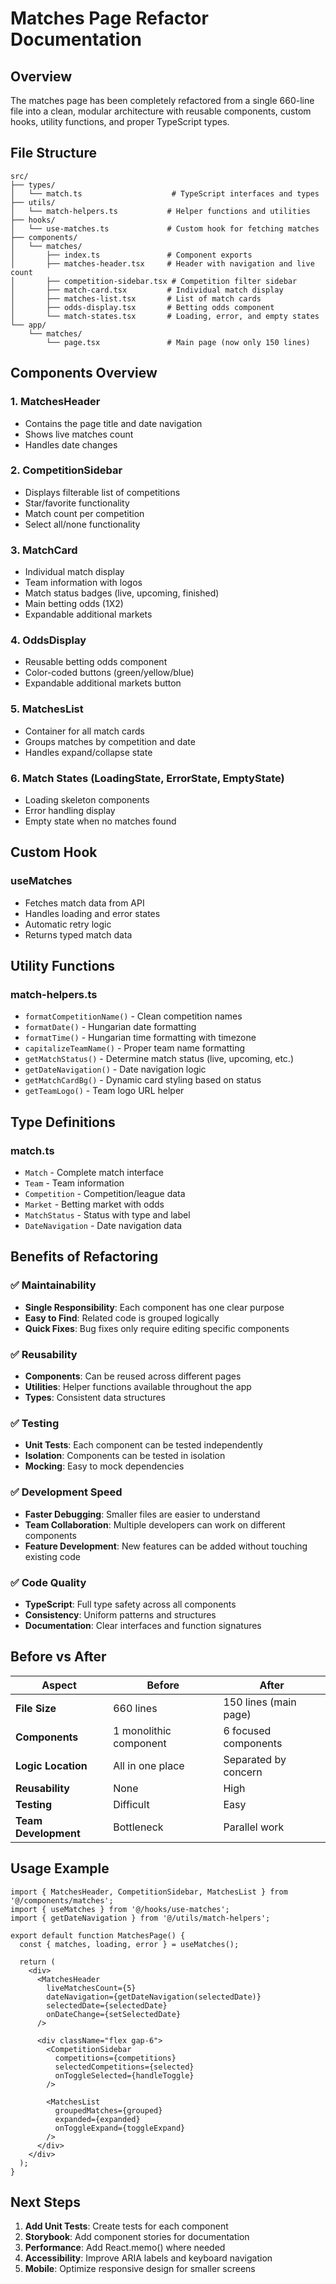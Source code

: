 # Matches Page Refactor Documentation

## Overview

The matches page has been completely refactored from a single 660-line file into a clean, modular architecture with reusable components, custom hooks, utility functions, and proper TypeScript types.

## File Structure

```
src/
├── types/
│   └── match.ts                    # TypeScript interfaces and types
├── utils/
│   └── match-helpers.ts           # Helper functions and utilities
├── hooks/
│   └── use-matches.ts             # Custom hook for fetching matches
├── components/
│   └── matches/
│       ├── index.ts               # Component exports
│       ├── matches-header.tsx     # Header with navigation and live count
│       ├── competition-sidebar.tsx # Competition filter sidebar
│       ├── match-card.tsx         # Individual match display
│       ├── matches-list.tsx       # List of match cards
│       ├── odds-display.tsx       # Betting odds component
│       └── match-states.tsx       # Loading, error, and empty states
└── app/
    └── matches/
        └── page.tsx               # Main page (now only 150 lines)
```

## Components Overview

### 1. **MatchesHeader**

- Contains the page title and date navigation
- Shows live matches count
- Handles date changes

### 2. **CompetitionSidebar**

- Displays filterable list of competitions
- Star/favorite functionality
- Match count per competition
- Select all/none functionality

### 3. **MatchCard**

- Individual match display
- Team information with logos
- Match status badges (live, upcoming, finished)
- Main betting odds (1X2)
- Expandable additional markets

### 4. **OddsDisplay**

- Reusable betting odds component
- Color-coded buttons (green/yellow/blue)
- Expandable additional markets button

### 5. **MatchesList**

- Container for all match cards
- Groups matches by competition and date
- Handles expand/collapse state

### 6. **Match States (LoadingState, ErrorState, EmptyState)**

- Loading skeleton components
- Error handling display
- Empty state when no matches found

## Custom Hook

### **useMatches**

- Fetches match data from API
- Handles loading and error states
- Automatic retry logic
- Returns typed match data

## Utility Functions

### **match-helpers.ts**

- `formatCompetitionName()` - Clean competition names
- `formatDate()` - Hungarian date formatting
- `formatTime()` - Hungarian time formatting with timezone
- `capitalizeTeamName()` - Proper team name formatting
- `getMatchStatus()` - Determine match status (live, upcoming, etc.)
- `getDateNavigation()` - Date navigation logic
- `getMatchCardBg()` - Dynamic card styling based on status
- `getTeamLogo()` - Team logo URL helper

## Type Definitions

### **match.ts**

- `Match` - Complete match interface
- `Team` - Team information
- `Competition` - Competition/league data
- `Market` - Betting market with odds
- `MatchStatus` - Status with type and label
- `DateNavigation` - Date navigation data

## Benefits of Refactoring

### ✅ **Maintainability**

- **Single Responsibility**: Each component has one clear purpose
- **Easy to Find**: Related code is grouped logically
- **Quick Fixes**: Bug fixes only require editing specific components

### ✅ **Reusability**

- **Components**: Can be reused across different pages
- **Utilities**: Helper functions available throughout the app
- **Types**: Consistent data structures

### ✅ **Testing**

- **Unit Tests**: Each component can be tested independently
- **Isolation**: Components can be tested in isolation
- **Mocking**: Easy to mock dependencies

### ✅ **Development Speed**

- **Faster Debugging**: Smaller files are easier to understand
- **Team Collaboration**: Multiple developers can work on different components
- **Feature Development**: New features can be added without touching existing code

### ✅ **Code Quality**

- **TypeScript**: Full type safety across all components
- **Consistency**: Uniform patterns and structures
- **Documentation**: Clear interfaces and function signatures

## Before vs After

| Aspect | Before | After |
|--------|--------|-------|
| **File Size** | 660 lines | 150 lines (main page) |
| **Components** | 1 monolithic component | 6 focused components |
| **Logic Location** | All in one place | Separated by concern |
| **Reusability** | None | High |
| **Testing** | Difficult | Easy |
| **Team Development** | Bottleneck | Parallel work |

## Usage Example

```tsx
import { MatchesHeader, CompetitionSidebar, MatchesList } from '@/components/matches';
import { useMatches } from '@/hooks/use-matches';
import { getDateNavigation } from '@/utils/match-helpers';

export default function MatchesPage() {
  const { matches, loading, error } = useMatches();

  return (
    <div>
      <MatchesHeader
        liveMatchesCount={5}
        dateNavigation={getDateNavigation(selectedDate)}
        selectedDate={selectedDate}
        onDateChange={setSelectedDate}
      />

      <div className="flex gap-6">
        <CompetitionSidebar
          competitions={competitions}
          selectedCompetitions={selected}
          onToggleSelected={handleToggle}
        />

        <MatchesList
          groupedMatches={grouped}
          expanded={expanded}
          onToggleExpand={toggleExpand}
        />
      </div>
    </div>
  );
}
```

## Next Steps

1. **Add Unit Tests**: Create tests for each component
2. **Storybook**: Add component stories for documentation
3. **Performance**: Add React.memo() where needed
4. **Accessibility**: Improve ARIA labels and keyboard navigation
5. **Mobile**: Optimize responsive design for smaller screens
